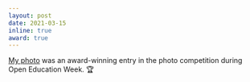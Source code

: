 ```yaml
---
layout: post
date: 2021-03-15
inline: true
award: true
---
```


[My photo](https://www.flickr.com/photos/welikesharing/51003308196/) was an award-winning entry in the photo competition during Open Education Week. :trophy: